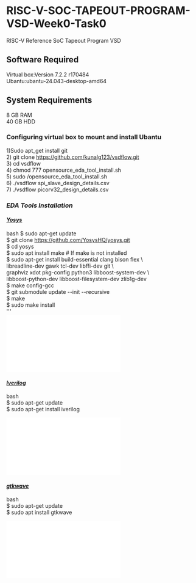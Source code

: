 # RISC-V-SOC-TAPEOUT-PROGRAM-VSD-Week0-Task0
RISC-V Reference SoC Tapeout Program VSD

## Software Required
Virtual box:Version 7.2.2 r170484      
Ubantu:ubantu-24.043-desktop-amd64        

## **System Requirements**
8 GB RAM     
40 GB HDD     

### **Configuring virtual box to mount and install Ubantu**
1)Sudo apt_get install git     
2) git clone https://github.com/kunalg123/vsdflow.git     
3) cd vsdflow     
4) chmod 777 opensource_eda_tool_install.sh     
5) sudo /opensource_eda_tool_install.sh     
6) ./vsdflow spi_slave_design_details.csv      
7) ./vsdflow picorv32_design_details.csv      

### ***EDA Tools Installation***
#### <ins>*Yosys*</ins>
bash
$ sudo apt-get update      
$ git clone https://github.com/YosysHQ/yosys.git       
$ cd yosys       
$ sudo apt install make               # If make is not installed     
$ sudo apt-get install build-essential clang bison flex \      
    libreadline-dev gawk tcl-dev libffi-dev git \       
    graphviz xdot pkg-config python3 libboost-system-dev \        
    libboost-python-dev libboost-filesystem-dev zlib1g-dev       
$ make config-gcc            
$ git submodule update --init --recursive      
$ make        
$ sudo make install      
'''        
![YOSYS Screenshots](images/YOSYS.IMG)     

#### <ins>*Iverilog*</ins>
bash      
$ sudo apt-get update       
$ sudo apt-get install iverilog      

![IVERILOG Screeenshots](images/IVERILOG.IMG)      

#### <ins>*gtkwave*</ins>     
bash      
$ sudo apt-get update      
$ sudo apt install gtkwave       

![GTKWAVE Screenshots](images/GTKWAVE.IMG)          


